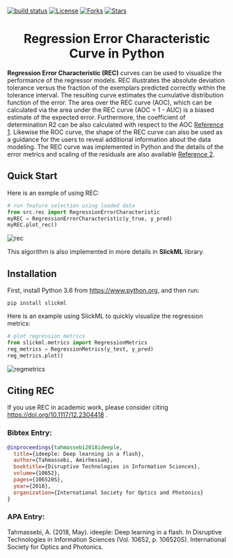 [![build status](https://travis-ci.com/amirhessam88/Regression-Error-Characteristic-Curve.svg?branch=master)](https://travis-ci.com/github/amirhessam88/Regression-Error-Characteristic-Curve)
[![License](https://img.shields.io/github/license/amirhessam88/Regression-Error-Characteristic-Curve)](https://github.com/amirhessam88/Regression-Error-Characteristic-Curve/blob/master/LICENSE)
[![Forks](https://img.shields.io/github/forks/amirhessam88/Regression-Error-Characteristic-Curve)](https://github.com/amirhessam88/Regression-Error-Characteristic-Curve/network/members)
[![Stars](https://img.shields.io/github/stars/amirhessam88/Regression-Error-Characteristic-Curve)](https://github.com/amirhessam88/Regression-Error-Characteristic-Curve/stargazers)


<h1 align="center">
    Regression Error Characteristic Curve in Python
</h1>


**Regression Error Characteristic (REC)** curves can be used to visualize 
the performance of the regressor models. REC
illustrates the absolute deviation tolerance versus the fraction
of the exemplars predicted correctly within the tolerance interval. 
The resulting curve estimates the cumulative distribution
function of the error. The area over the REC curve (AOC),
which can be calculated via the area under the REC curve
(AOC = 1 - AUC) is a biased estimate of the expected
error. Furthermore, the coefficient of determination R2 can
be also calculated with respect to the AOC [Reference 1](https://github.com/amirhessam88/Regression-Error-Characteristic-Curve/blob/master/papers/paper2.pdf). Likewise the
ROC curve, the shape of the REC curve can also be used
as a guidance for the users to reveal additional information
about the data modeling. The REC curve was implemented
in Python and the details of the error metrics and scaling of
the residuals are also available [Reference 2](https://github.com/amirhessam88/Regression-Error-Characteristic-Curve/blob/master/papers/paper1.pdf).


## Quick Start
Here is an exmple of using REC:
```python
# run feature selection using loaded data
from src.rec import RegressionErrorCharacteristic
myREC = RegressionErrorCharacteristic(y_true, y_pred)
myREC.plot_rec()
```
![rec](https://raw.githubusercontent.com/amirhessam88/Regression-Error-Characteristic-Curve/master/assets/plot.png)

This algorithm is also implemented in more details in **SlickML** library. 

## Installation

First, install Python 3.6 from https://www.python.org, and then run:

```
pip install slickml
```

Here is an example using SlickML to quickly visualize the regression metrics:

```python
# plot regression metrics
from slickml.metrics import RegressionMetrics
reg_metrics = RegressionMetrics(y_test, y_pred)
reg_metrics.plot()
```
![regmetrics](https://raw.githubusercontent.com/amirhessam88/Regression-Error-Characteristic-Curve/master/assets/slick.png)

## Citing **REC**
If you use REC in academic work, please consider citing
https://doi.org/10.1117/12.2304418 .

### Bibtex Entry:
```bib
@inproceedings{tahmassebi2018ideeple,
  title={ideeple: Deep learning in a flash},
  author={Tahmassebi, Amirhessam},
  booktitle={Disruptive Technologies in Information Sciences},
  volume={10652},
  pages={106520S},
  year={2018},
  organization={International Society for Optics and Photonics}
}
```
### APA Entry:

Tahmassebi, A. (2018, May). ideeple: Deep learning in a flash. In Disruptive
Technologies in Information Sciences (Vol. 10652, p. 106520S). International
Society for Optics and Photonics.

